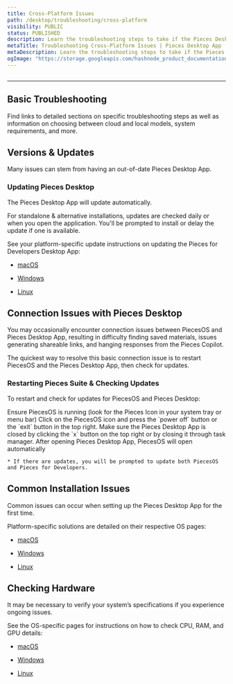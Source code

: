 ```yaml
---
title: Cross-Platform Issues
path: /desktop/troubleshooting/cross-platform
visibility: PUBLIC
status: PUBLISHED
description: Learn the troubleshooting steps to take if the Pieces Desktop App isn't working as expected, no matter your operating system.
metaTitle: Troubleshooting Cross-Platform Issues | Pieces Desktop App
metaDescription: Learn the troubleshooting steps to take if the Pieces Desktop App isn't working as expected, no matter your operating system.
ogImage: "https://storage.googleapis.com/hashnode_product_documentation_assets/og_images/desktop/troubleshooting_cross_platform.png"
---
```


<Image src="https://storage.googleapis.com/hashnode_product_documentation_assets/meet_pieces_assets/meet_pieces/troubleshooting/cross_platform/troubleshooting_multiOS.png" alt="" align="center" fullwidth="true" />

***

## Basic Troubleshooting

Find links to detailed sections on specific troubleshooting steps as well as information on choosing between cloud and local models, system requirements, and more.

<on-device-storage />

## Versions & Updates

Many issues can stem from having an out-of-date Pieces Desktop App.

### Updating Pieces Desktop

The Pieces Desktop App will update automatically.

For standalone & alternative installations, updates are checked daily or when you open the application. You'll be prompted to install or delay the update if one is available.

See your platform-specific update instructions on updating the Pieces for Developers Desktop App:

* [macOS](/products/desktop/troubleshooting/macos#updating-the-pieces-desktop-app)

* [Windows](/products/desktop/troubleshooting/windows#updating-pieces-desktop-app)

* [Linux](/products/desktop/troubleshooting/linux#updating-pieces-desktop)

## Connection Issues with Pieces Desktop

You may occasionally encounter connection issues between PiecesOS and Pieces Desktop App, resulting in difficulty finding saved materials, issues generating shareable links, and hanging responses from the Pieces Copilot.

The quickest way to resolve this basic connection issue is to restart PiecesOS and the Pieces Desktop App, then check for updates.

### Restarting Pieces Suite & Checking Updates

To restart and check for updates for PiecesOS and Pieces Desktop:

<Steps>
  <Step title="Make Sure PiecesOS is Running">
    Ensure PiecesOS is running (look for the Pieces Icon in your system tray or menu bar)
  </Step>

  <Step title="Exit PiecesOS">
    Click on the PiecesOS icon and press the `power off` button or the `exit` button in the top right.
  </Step>

  <Step title="Close Pieces for Developers">
    Make sure the Pieces Desktop App is closed by clicking the `x` button on the top right or by closing it through task manager.
  </Step>

  <Step title="Open Pieces Desktop">
    After opening Pieces Desktop App, PiecesOS will open automatically

    * If there are updates, you will be prompted to update both PiecesOS and Pieces for Developers.
  </Step>
</Steps>

## Common Installation Issues

Common issues can occur when setting up the Pieces Desktop App for the first time.

Platform-specific solutions are detailed on their respective OS pages:

* [macOS](/products/desktop/troubleshooting/macos#common-installation-issues)

* [Windows](/products/desktop/troubleshooting/windows#common-installation-issues)

* [Linux](/products/desktop/troubleshooting/linux#common-installation-issues)

## Checking Hardware

It may be necessary to verify your system’s specifications if you experience ongoing issues.

See the OS-specific pages for instructions on how to check CPU, RAM, and GPU details:

* [macOS](/products/desktop/troubleshooting/macos#checking-os-version)

* [Windows](/products/desktop/troubleshooting/windows#checking-hardware-specifications)

* [Linux](/products/desktop/troubleshooting/linux#checking-system-information)